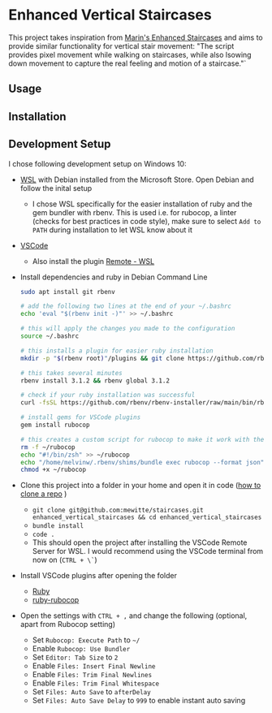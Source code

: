 # Enhanced Vertical Staircases

This project takes inspiration from [Marin's Enhanced Staircases](https://reliccastle.com/resources/396/) and aims to provide similar functionality for vertical stair movement: "The script provides pixel movement while walking on staircases, while also lsowing down movement to capture the real feeling and motion of a staircase."`

## Usage

## Installation

## Development Setup

I chose following development setup on Windows 10:

* [WSL](https://docs.microsoft.com/en-us/windows/wsl/install) with Debian installed from the Microsoft Store. Open Debian and follow the inital setup
  * I chose WSL specifically for the easier installation of ruby and the gem bundler with rbenv. This is used i.e. for rubocop, a linter (checks for best practices in code style), make sure to select `Add to PATH` during installation to let WSL know about it
* [VSCode](https://code.visualstudio.com/)
  * Also install the plugin [Remote - WSL](https://marketplace.visualstudio.com/items?itemName=ms-vscode-remote.remote-wsl)
* Install dependencies and ruby in Debian Command Line

  ```bash
  sudo apt install git rbenv

  # add the following two lines at the end of your ~/.bashrc
  echo 'eval "$(rbenv init -)"' >> ~/.bashrc

  # this will apply the changes you made to the configuration
  source ~/.bashrc

  # this installs a plugin for easier ruby installation
  mkdir -p "$(rbenv root)"/plugins && git clone https://github.com/rbenv/ruby-build.git "$(rbenv root)"/plugins/ruby-build

  # this takes several minutes
  rbenv install 3.1.2 && rbenv global 3.1.2

  # check if your ruby installation was successful
  curl -fsSL https://github.com/rbenv/rbenv-installer/raw/main/bin/rbenv-doctor | bash

  # install gems for VSCode plugins
  gem install rubocop

  # this creates a custom script for rubocop to make it work with the WSL setup
  rm -f ~/rubocop
  echo "#!/bin/zsh" >> ~/rubocop
  echo "/home/melvinw/.rbenv/shims/bundle exec rubocop --format json" >> ~/rubocop
  chmod +x ~/rubocop
  ```

* Clone this project into a folder in your home and open it in code ([how to clone a repo](https://docs.github.com/en/repositories/creating-and-managing-repositories/cloning-a-repository) )
  * `git clone git@github.com:mewitte/staircases.git enhanced_vertical_staircases && cd enhanced_vertical_staircases`
  * `bundle install`
  * `code .`
  * This should open the project after installing the VSCode Remote Server for WSL. I would recommend using the VSCode terminal from now on (`` CTRL + \` ``)
* Install VSCode plugins after opening the folder
  * [Ruby](https://marketplace.visualstudio.com/items?itemName=rebornix.Ruby)
  * [ruby-rubocop](https://marketplace.visualstudio.com/items?itemName=misogi.ruby-rubocop)
* Open the settings with `CTRL + ,` and change the following (optional, apart from Rubocop setting)
  * Set `Rubocop: Execute Path` to `~/`
  * Enable `Rubocop: Use Bundler`
  * Set `Editor: Tab Size` to `2`
  * Enable `Files: Insert Final Newline`
  * Enable `Files: Trim Final Newlines`
  * Enable `Files: Trim Final Whitespace`
  * Set `Files: Auto Save` to `afterDelay`
  * Set `Files: Auto Save Delay` to `999` to enable instant auto saving
